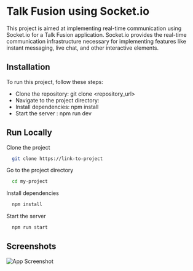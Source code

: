 
# Talk Fusion using Socket.io

This project is aimed at implementing real-time communication using Socket.io for a Talk Fusion application. Socket.io provides the real-time communication infrastructure necessary for implementing features like instant messaging, live chat, and other interactive elements.


## Installation
To run this project, follow these steps:
 - Clone the repository: git clone <repository_url>
 - Navigate to the project directory:
 - Install dependencies:  npm install
 - Start the server : npm run dev
## Run Locally

Clone the project

```bash
  git clone https://link-to-project
```

Go to the project directory

```bash
  cd my-project
```

Install dependencies

```bash
  npm install
```

Start the server

```bash
  npm run start
```


## Screenshots

![App Screenshot](https://drive.google.com/file/d/1N02Dq28cyURg7GJFj2_gn1dVLgM_se16/view?usp=drive_link)


